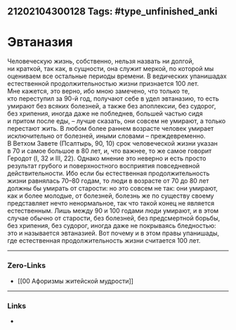 21202104300128
Tags: #type_unfinished_anki
---
# Эвтаназия 

Человеческую жизнь, собственно, нельзя назвать ни долгой, ни краткой, так как, в сущности, она служит меркой, по которой мы оцениваем все остальные периоды времени. В ведических упанишадах естественной продолжительностью жизни признается 100 лет. Мне кажется, это верно, ибо мною замечено, что только те, кто переступил за 90-й год, получают себе в удел эвтаназию, то есть умирают без всяких болезней, а также без апоплексии, без судорог, без хрипения, иногда даже не побледнев, большей частью сидя и притом после еды, – лучше сказать, они совсем не умирают, а только перестают жить. В любом более раннем возрасте человек умирает исключительно от болезней, иными словами – преждевременно. В Ветхом Завете (Псалтырь, 90, 10) срок человеческой жизни указан в 70 и самое большое в 80 лет, и, что важнее, то же самое говорит Геродот (I, 32 и III, 22). Однако мнение это неверно и есть просто результат грубого и поверхностного восприятия повседневной действительности. Ибо если бы естественная продолжительность жизни равнялась 70–80 годам, то люди в возрасте от 70 до 80 лет должны бы умирать от старости: но это совсем не так: они умирают, как и более молодые, от болезней, болезнь же по существу своему представляет нечто ненормальное, так что такой конец не является естественным. Лишь между 90 и 100 годами люди умирают, и в этом случае обычно от старости, без болезней, без предсмертной борьбы, без хрипения, без судорог, иногда даже не покрываясь бледностью: это и называется эвтаназией. Вот почему и в этом правы упанишады, где естественная продолжительность жизни считается 100 лет.

---
### Zero-Links
- [[00 Афоризмы житейской мудрости]]
---
### Links
-